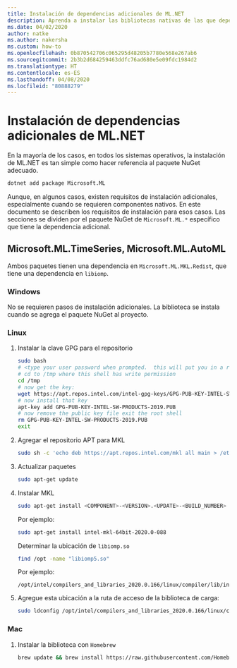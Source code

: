 ```yaml
---
title: Instalación de dependencias adicionales de ML.NET
description: Aprenda a instalar las bibliotecas nativas de las que dependen los paquetes de ML.NET, pero que no se instalan con los paquetes NuGet.
ms.date: 04/02/2020
author: natke
ms.author: nakersha
ms.custom: how-to
ms.openlocfilehash: 0b870542706c065295d48205b7780e568e267ab6
ms.sourcegitcommit: 2b3b2d684259463ddfc76ad680e5e09fdc1984d2
ms.translationtype: HT
ms.contentlocale: es-ES
ms.lasthandoff: 04/08/2020
ms.locfileid: "80888279"
---
```

# <a name="install-extra-mlnet-dependencies"></a>Instalación de dependencias adicionales de ML.NET

En la mayoría de los casos, en todos los sistemas operativos, la instalación de ML.NET es tan simple como hacer referencia al paquete NuGet adecuado.

```bash
dotnet add package Microsoft.ML
```

Aunque, en algunos casos, existen requisitos de instalación adicionales, especialmente cuando se requieren componentes nativos. En este documento se describen los requisitos de instalación para esos casos. Las secciones se dividen por el paquete NuGet de `Microsoft.ML.*` específico que tiene la dependencia adicional.

## <a name="microsoftmltimeseries-microsoftmlautoml"></a>Microsoft.ML.TimeSeries, Microsoft.ML.AutoML

Ambos paquetes tienen una dependencia en `Microsoft.ML.MKL.Redist`, que tiene una dependencia en `libiomp`.

### <a name="windows"></a>Windows

No se requieren pasos de instalación adicionales. La biblioteca se instala cuando se agrega el paquete NuGet al proyecto.

### <a name="linux"></a>Linux

1. Instalar la clave GPG para el repositorio

    ```bash
    sudo bash
    # <type your user password when prompted.  this will put you in a root shell>
    # cd to /tmp where this shell has write permission
    cd /tmp
    # now get the key:
    wget https://apt.repos.intel.com/intel-gpg-keys/GPG-PUB-KEY-INTEL-SW-PRODUCTS-2019.PUB
    # now install that key
    apt-key add GPG-PUB-KEY-INTEL-SW-PRODUCTS-2019.PUB
    # now remove the public key file exit the root shell
    rm GPG-PUB-KEY-INTEL-SW-PRODUCTS-2019.PUB
    exit
    ```

2. Agregar el repositorio APT para MKL

    ```bash
    sudo sh -c 'echo deb https://apt.repos.intel.com/mkl all main > /etc/apt/sources.list.d/intel-mkl.list'
    ```

3. Actualizar paquetes

    ```bash
    sudo apt-get update
    ```

4. Instalar MKL

    ```bash
    sudo apt-get install <COMPONENT>-<VERSION>.<UPDATE>-<BUILD_NUMBER>
    ```

    Por ejemplo:

    ```bash
    sudo apt-get install intel-mkl-64bit-2020.0-088
    ```

    Determinar la ubicación de `libiomp.so`

    ```bash
    find /opt -name "libiomp5.so"
    ```

    Por ejemplo:

    ```output
    /opt/intel/compilers_and_libraries_2020.0.166/linux/compiler/lib/intel64_lin/libiomp5.so
    ```

5. Agregue esta ubicación a la ruta de acceso de la biblioteca de carga:

    ```bash
    sudo ldconfig /opt/intel/compilers_and_libraries_2020.0.166/linux/compiler/lib/intel64_li
    ```

### <a name="mac"></a>Mac

1. Instalar la biblioteca con `Homebrew`

    ```bash
    brew update && brew install https://raw.githubusercontent.com/Homebrew/homebrew-core/f5b1ac99a7fba27c19cee0bc4f036775c889b359/Formula/libomp.rb && brew link libomp --force
    ```
